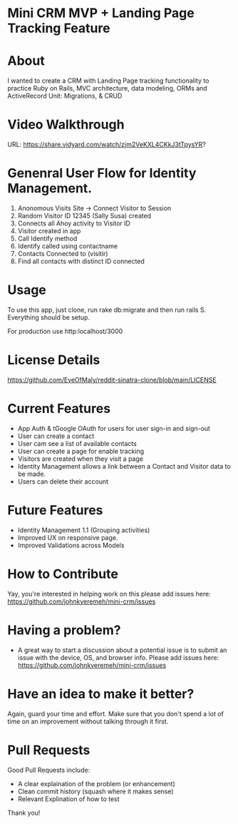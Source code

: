 # Mini CRM MVP + Landing Page Tracking Feature
# About
  I wanted to create a CRM with Landing Page tracking functionality to practice  Ruby on Rails, MVC architecture, data modeling, ORMs and ActiveRecord Unit: Migrations, & CRUD

# Video Walkthrough
  URL: https://share.vidyard.com/watch/zjm2VeKXL4CKkJ3tTpysYR?


# Genenral User Flow for Identity Management.
  1. Anonomous Visits Site -> Connect Visitor to Session
  2. Random Visitor ID 12345 (Sally Susa) created
  3. Connects all Ahoy activity to Visitor ID
  4. Visitor created in app 
  5. Call Identify method
  5. Identify called using contactname
  6. Contacts Connected to (visitir)
  7. Find all contacts with distinct ID connected 

# Usage
To use this app, just clone, run rake db:migrate and then run rails S. Everything should be setup. 

For production use http:localhost/3000

# License Details
https://github.com/EveOfMaly/reddit-sinatra-clone/blob/main/LICENSE

# Current Features
- App Auth & tGoogle OAuth for users for user sign-in and sign-out
- User can create a contact
- User cam see a list of available contacts
- User can create a page for enable tracking
- Visitors are created when they visit a page 
- Identity Management allows a link between a Contact and Visitor data to be made.
- Users can delete their account

# Future Features
- Identity Management 1.1 (Grouping activities) 
- Improved UX on responsive page.
- Improved Validations across Models

# How to Contribute
Yay, you're interested in helping work on this please add issues here: https://github.com/johnkyeremeh/mini-crm/issues

# Having a problem?
- A great way to start a discussion about a potential issue is to submit an issue with the device, OS, and browser info. Please add issues here: https://github.com/johnkyeremeh/mini-crm/issues

# Have an idea to make it better?
Again, guard your time and effort. Make sure that you don't spend a lot of time on an improvement without talking through it first.

# Pull Requests
Good Pull Requests include:

   -  A clear explaination of the problem (or enhancement)
   -  Clean commit history (squash where it makes sense)
   -  Relevant Explination of how to test

Thank you!





